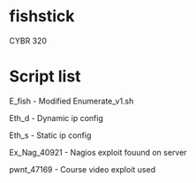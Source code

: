 # fishstick
CYBR 320

# Script list
E_fish        - Modified Enumerate_v1.sh

Eth_d         - Dynamic ip config

Eth_s         - Static ip config

Ex_Nag_40921  - Nagios exploit fouund on server

pwnt_47169    - Course video exploit used
